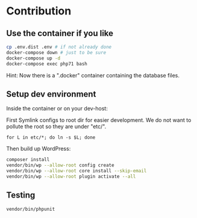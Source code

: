 # Contribution



## Use the container if you like

```bash
cp .env.dist .env # if not already done
docker-compose down # just to be sure
docker-compose up -d
docker-compose exec php71 bash
```

Hint: Now there is a ".docker" container containing the database files.

## Setup dev environment

Inside the container or on your dev-host:

First Symlink configs to root dir for easier development.
We do not want to pollute the root so they are under "etc/".

```
for L in etc/*; do ln -s $L; done
```

Then build up WordPress:

```bash
composer install
vendor/bin/wp --allow-root config create
vendor/bin/wp --allow-root core install --skip-email
vendor/bin/wp --allow-root plugin activate --all
```

## Testing

```bash
vendor/bin/phpunit
```
